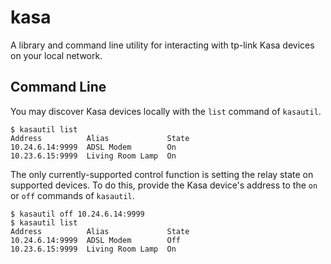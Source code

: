 # kasa

A library and command line utility for interacting with tp-link Kasa devices on
your local network.

## Command Line

You may discover Kasa devices locally with the `list` command of `kasautil`.

```console
$ kasautil list
Address          Alias             State
10.24.6.14:9999  ADSL Modem        On
10.23.6.15:9999  Living Room Lamp  On
```

The only currently-supported control function is setting the relay state on
supported devices. To do this, provide the Kasa device's address to the `on` or
`off` commands of `kasautil`.

```console
$ kasautil off 10.24.6.14:9999
$ kasautil list
Address          Alias             State
10.24.6.14:9999  ADSL Modem        Off
10.23.6.15:9999  Living Room Lamp  On
```